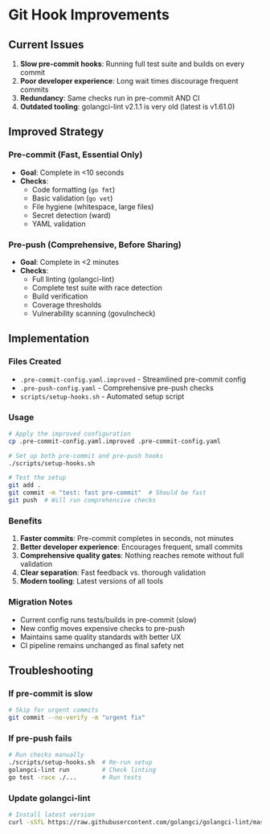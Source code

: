 # Git Hook Improvements

## Current Issues

1. **Slow pre-commit hooks**: Running full test suite and builds on every commit
2. **Poor developer experience**: Long wait times discourage frequent commits
3. **Redundancy**: Same checks run in pre-commit AND CI
4. **Outdated tooling**: golangci-lint v2.1.1 is very old (latest is v1.61.0)

## Improved Strategy

### Pre-commit (Fast, Essential Only)
- **Goal**: Complete in <10 seconds
- **Checks**:
  - Code formatting (`go fmt`)
  - Basic validation (`go vet`)
  - File hygiene (whitespace, large files)
  - Secret detection (ward)
  - YAML validation

### Pre-push (Comprehensive, Before Sharing)
- **Goal**: Complete in <2 minutes
- **Checks**:
  - Full linting (golangci-lint)
  - Complete test suite with race detection
  - Build verification
  - Coverage thresholds
  - Vulnerability scanning (govulncheck)

## Implementation

### Files Created
- `.pre-commit-config.yaml.improved` - Streamlined pre-commit config
- `.pre-push-config.yaml` - Comprehensive pre-push checks
- `scripts/setup-hooks.sh` - Automated setup script

### Usage

```bash
# Apply the improved configuration
cp .pre-commit-config.yaml.improved .pre-commit-config.yaml

# Set up both pre-commit and pre-push hooks
./scripts/setup-hooks.sh

# Test the setup
git add .
git commit -m "test: fast pre-commit"  # Should be fast
git push  # Will run comprehensive checks
```

### Benefits

1. **Faster commits**: Pre-commit completes in seconds, not minutes
2. **Better developer experience**: Encourages frequent, small commits
3. **Comprehensive quality gates**: Nothing reaches remote without full validation
4. **Clear separation**: Fast feedback vs. thorough validation
5. **Modern tooling**: Latest versions of all tools

### Migration Notes

- Current config runs tests/builds in pre-commit (slow)
- New config moves expensive checks to pre-push
- Maintains same quality standards with better UX
- CI pipeline remains unchanged as final safety net

## Troubleshooting

### If pre-commit is slow
```bash
# Skip for urgent commits
git commit --no-verify -m "urgent fix"
```

### If pre-push fails
```bash
# Run checks manually
./scripts/setup-hooks.sh  # Re-run setup
golangci-lint run         # Check linting
go test -race ./...       # Run tests
```

### Update golangci-lint
```bash
# Install latest version
curl -sSfL https://raw.githubusercontent.com/golangci/golangci-lint/master/install.sh | sh -s -- -b $(go env GOPATH)/bin v1.61.0
```
